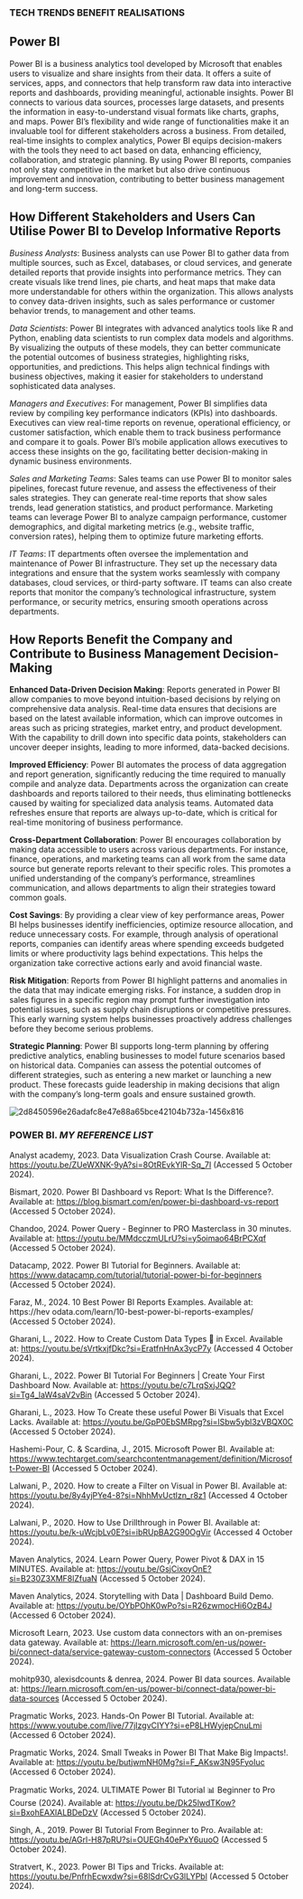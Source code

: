 ### TECH TRENDS BENEFIT REALISATIONS

## Power BI
Power BI is a business analytics tool developed by Microsoft that enables users to visualize and share insights from their data. It offers a suite of services, apps, and connectors that help transform raw data into interactive reports and dashboards, providing meaningful, actionable insights. Power BI connects to various data sources, processes large datasets, and presents the information in easy-to-understand visual formats like charts, graphs, and maps.
Power BI’s flexibility and wide range of functionalities make it an invaluable tool for different stakeholders across a business. From detailed, real-time insights to complex analytics, Power BI equips decision-makers with the tools they need to act based on data, enhancing efficiency, collaboration, and strategic planning. By using Power BI reports, companies not only stay competitive in the market but also drive continuous improvement and innovation, contributing to better business management and long-term success.

## How Different Stakeholders and Users Can Utilise Power BI to Develop Informative Reports

*_Business Analysts_*: Business analysts can use Power BI to gather data from multiple sources, such as Excel, databases, or cloud services, and generate detailed reports that provide insights into performance metrics. They can create visuals like trend lines, pie charts, and heat maps that make data more understandable for others within the organization. This allows analysts to convey data-driven insights, such as sales performance or customer behavior trends, to management and other teams.

*_Data Scientists_*: Power BI integrates with advanced analytics tools like R and Python, enabling data scientists to run complex data models and algorithms. By visualizing the outputs of these models, they can better communicate the potential outcomes of business strategies, highlighting risks, opportunities, and predictions. This helps align technical findings with business objectives, making it easier for stakeholders to understand sophisticated data analyses.

*_Managers and Executives_*: For management, Power BI simplifies data review by compiling key performance indicators (KPIs) into dashboards. Executives can view real-time reports on revenue, operational efficiency, or customer satisfaction, which enable them to track business performance and compare it to goals. Power BI’s mobile application allows executives to access these insights on the go, facilitating better decision-making in dynamic business environments.

*_Sales and Marketing Teams_*: Sales teams can use Power BI to monitor sales pipelines, forecast future revenue, and assess the effectiveness of their sales strategies. They can generate real-time reports that show sales trends, lead generation statistics, and product performance. Marketing teams can leverage Power BI to analyze campaign performance, customer demographics, and digital marketing metrics (e.g., website traffic, conversion rates), helping them to optimize future marketing efforts.

*_IT Teams_*: IT departments often oversee the implementation and maintenance of Power BI infrastructure. They set up the necessary data integrations and ensure that the system works seamlessly with company databases, cloud services, or third-party software. IT teams can also create reports that monitor the company’s technological infrastructure, system performance, or security metrics, ensuring smooth operations across departments.

## How Reports Benefit the Company and Contribute to Business Management Decision-Making

**Enhanced Data-Driven Decision Making**: Reports generated in Power BI allow companies to move beyond intuition-based decisions by relying on comprehensive data analysis. Real-time data ensures that decisions are based on the latest available information, which can improve outcomes in areas such as pricing strategies, market entry, and product development. With the capability to drill down into specific data points, stakeholders can uncover deeper insights, leading to more informed, data-backed decisions.

**Improved Efficiency**: Power BI automates the process of data aggregation and report generation, significantly reducing the time required to manually compile and analyze data. Departments across the organization can create dashboards and reports tailored to their needs, thus eliminating bottlenecks caused by waiting for specialized data analysis teams. Automated data refreshes ensure that reports are always up-to-date, which is critical for real-time monitoring of business performance.

**Cross-Department Collaboration**: Power BI encourages collaboration by making data accessible to users across various departments. For instance, finance, operations, and marketing teams can all work from the same data source but generate reports relevant to their specific roles. This promotes a unified understanding of the company’s performance, streamlines communication, and allows departments to align their strategies toward common goals.

**Cost Savings**: By providing a clear view of key performance areas, Power BI helps businesses identify inefficiencies, optimize resource allocation, and reduce unnecessary costs. For example, through analysis of operational reports, companies can identify areas where spending exceeds budgeted limits or where productivity lags behind expectations. This helps the organization take corrective actions early and avoid financial waste.

**Risk Mitigation**: Reports from Power BI highlight patterns and anomalies in the data that may indicate emerging risks. For instance, a sudden drop in sales figures in a specific region may prompt further investigation into potential issues, such as supply chain disruptions or competitive pressures. This early warning system helps businesses proactively address challenges before they become serious problems.

**Strategic Planning**: Power BI supports long-term planning by offering predictive analytics, enabling businesses to model future scenarios based on historical data. Companies can assess the potential outcomes of different strategies, such as entering a new market or launching a new product. These forecasts guide leadership in making decisions that align with the company’s long-term goals and ensure sustained growth.

![2d8450596e26adafc8e47e88a65bce42104b732a-1456x816](https://github.com/user-attachments/assets/67359951-1551-4cd8-ae62-72b352f70ca5)

### POWER BI. *MY REFERENCE LIST*
Analyst academy, 2023. Data Visualization Crash Course. Available at: https://youtu.be/ZUeWXNK-9yA?si=8OtREvkYlR-Sq_7I (Accessed 5 October 2024).

Bismart, 2020. Power BI Dashboard vs Report: What Is the Difference?. Available at: https://blog.bismart.com/en/power-bi-dashboard-vs-report (Accessed 5 October 2024).

Chandoo, 2024. Power Query - Beginner to PRO Masterclass in 30 minutes. Available at: https://youtu.be/MMdcczmULrU?si=y5oimao64BrPCXqf (Accessed 5 October 2024).

Datacamp, 2022. Power BI Tutorial for Beginners. Available at: https://www.datacamp.com/tutorial/tutorial-power-bi-for-beginners (Accessed 5 October 2024).

Faraz, M., 2024. 10 Best Power BI Reports Examples. Available at: https://hev
odata.com/learn/10-best-power-bi-reports-examples/ (Accessed 5 October 2024).

Gharani, L., 2022. How to Create Custom Data Types 💼 in Excel. Available at: https://youtu.be/sVrtkxjfDkc?si=EratfnHnAx3ycP7y (Accessed 4 October 2024).

Gharani, L., 2022. Power BI Tutorial For Beginners | Create Your First Dashboard Now. Available at: https://youtu.be/c7LrqSxjJQQ?si=Tg4_laW4saV2vBin (Accessed 5 October 2024).

Gharani, L., 2023. How To Create these useful Power Bi Visuals that Excel Lacks. Available at: https://youtu.be/GpP0EbSMRpg?si=lSbw5ybl3zVBQX0C (Accessed 5 October 2024).

Hashemi-Pour, C. & Scardina, J., 2015. Microsoft Power BI. Available at: https://www.techtarget.com/searchcontentmanagement/definition/Microsoft-Power-BI (Accessed 5 October 2024).

Lalwani, P., 2020. How to create a Filter on Visual in Power BI. Available at: https://youtu.be/8y4yjPYe4-8?si=NhhMvUctlzn_r8z1 (Accessed 4 October 2024).

Lalwani, P., 2020. How to Use Drillthrough in Power BI. Available at: https://youtu.be/k-uWcjbLv0E?si=ibRUpBA2G90OgVir (Accessed 4 October 2024).

Maven Analytics, 2024. Learn Power Query, Power Pivot & DAX in 15 MINUTES. Available at: https://youtu.be/GsjCixoyOnE?si=B230Z3XMF8lZfuaN (Accessed 5 October 2024).

Maven Analytics, 2024. Storytelling with Data | Dashboard Build Demo. Available at: https://youtu.be/OYbPOhK0wPo?si=R26zwmocHi6OzB4J (Accessed 6 October 2024).

Microsoft Learn, 2023. Use custom data connectors with an on-premises data gateway. Available at: https://learn.microsoft.com/en-us/power-bi/connect-data/service-gateway-custom-connectors (Accessed 5 October 2024).

mohitp930, alexisdcounts & denrea, 2024. Power BI data sources. Available at: https://learn.microsoft.com/en-us/power-bi/connect-data/power-bi-data-sources (Accessed 5 October 2024).

Pragmatic Works, 2023. Hands-On Power BI Tutorial. Available at: https://www.youtube.com/live/77jIzgvCIYY?si=eP8LHWyjepCnuLmi (Accessed 6 October 2024).

Pragmatic Works, 2024. Small Tweaks in Power BI That Make Big Impacts!. Available at: https://youtu.be/butjwmNH0Mg?si=F_AKsw3N95FyoIuc (Accessed 6 October 2024).

Pragmatic Works, 2024. ULTIMATE Power BI Tutorial 📊 Beginner to Pro Course (2024). Available at: https://youtu.be/Dk25lwdTKow?si=BxohEAXlALBDeDzV (Accessed 5 October 2024).

Singh, A., 2019. Power BI Tutorial From Beginner to Pro. Available at: https://youtu.be/AGrl-H87pRU?si=OUEGh40ePxY6uuoO (Accessed 5 October 2024).

Stratvert, K., 2023. Power BI Tips and Tricks. Available at: https://youtu.be/PnfrhEcwxdw?si=68lSdrCvG3lLYPbl (Accessed 5 October 2024).
